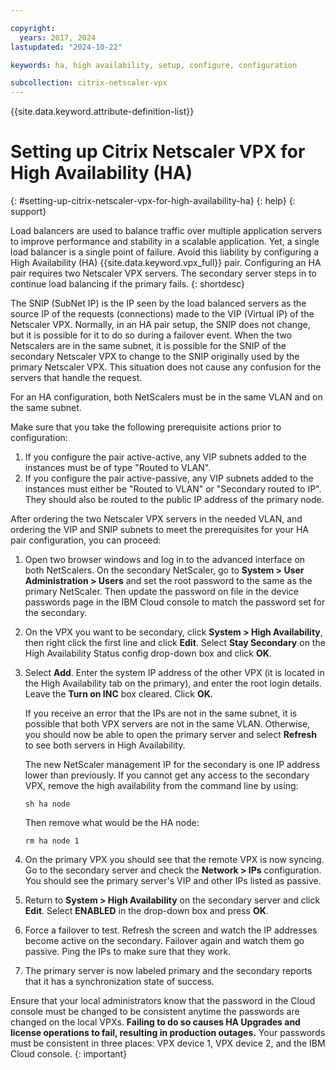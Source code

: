 ```yaml
---

copyright:
  years: 2017, 2024
lastupdated: "2024-10-22"

keywords: ha, high availability, setup, configure, configuration

subcollection: citrix-netscaler-vpx
---
```


{{site.data.keyword.attribute-definition-list}}

# Setting up Citrix Netscaler VPX for High Availability (HA)
{: #setting-up-citrix-netscaler-vpx-for-high-availability-ha}
{: help}
{: support}

Load balancers are used to balance traffic over multiple application servers to improve performance and stability in a scalable application. Yet, a single load balancer is a single point of failure. Avoid this liability by configuring a High Availability (HA) {{site.data.keyword.vpx_full}} pair. Configuring an HA pair requires two Netscaler VPX servers. The secondary server steps in to continue load balancing if the primary fails.
{: shortdesc}

The SNIP (SubNet IP) is the IP seen by the load balanced servers as the source IP of the requests (connections) made to the VIP (Virtual IP) of the Netscaler VPX. Normally, in an HA pair setup, the SNIP does not change, but it is possible for it to do so during a failover event. When the two Netscalers are in the same subnet, it is possible for the SNIP of the secondary Netscaler VPX to change to the SNIP originally used by the primary Netscaler VPX. This situation does not cause any confusion for the servers that handle the request.

For an HA configuration, both NetScalers must be in the same VLAN and on the same subnet.

Make sure that you take the following prerequisite actions prior to configuration:

1. If you configure the pair active-active, any VIP subnets added to the instances must be of type "Routed to VLAN".
2. If you configure the pair active-passive, any VIP subnets added to the instances must either be "Routed to VLAN" or "Secondary routed to IP". They should also be routed to the public IP address of the primary node.

After ordering the two Netscaler VPX servers in the needed VLAN, and ordering the VIP and SNIP subnets to meet the prerequisites for your HA pair configuration, you can proceed:

1. Open two browser windows and log in to the advanced interface on both NetScalers. On the secondary NetScaler, go to **System > User Administration > Users** and set the root password to the same as the primary NetScaler. Then update the password on file in the device passwords page in the IBM Cloud console to match the password set for the secondary.

2. On the VPX you want to be secondary, click **System > High Availability**, then right click the first line and click **Edit**. Select **Stay Secondary** on the High Availability Status config drop-down box and click **OK**.

3. Select **Add**. Enter the system IP address of the other VPX (it is located in the High Availability tab on the primary), and enter the root login details. Leave the **Turn on INC** box cleared. Click **OK**.

   If you receive an error that the IPs are not in the same subnet, it is possible that both VPX servers are not in the same VLAN. Otherwise, you should now be able to open the primary server and select **Refresh** to see both servers in High Availability.

   The new NetScaler management IP for the secondary is one IP address lower than previously. If you cannot get any access to the secondary VPX, remove the high availability from the command line by using:

   `sh ha node`

   Then remove what would be the HA node:

   `rm ha node 1`

4. On the primary VPX you should see that the remote VPX is now syncing. Go to the secondary server and check the **Network > IPs** configuration. You should see the primary server's VIP and other IPs listed as passive.

5. Return to **System > High Availability** on the secondary server and click **Edit**. Select **ENABLED** in the drop-down box and press **OK**.

6. Force a failover to test. Refresh the screen and watch the IP addresses become active on the secondary. Failover again and watch them go passive. Ping the IPs to make sure that they work.

7. The primary server is now labeled primary and the secondary reports that it has a synchronization state of success.

Ensure that your local administrators know that the password in the Cloud console must be changed to be consistent anytime the passwords are changed on the local VPXs.  **Failing to do so causes HA Upgrades and license operations to fail, resulting in production outages.**  Your passwords must be consistent in three places: VPX device 1, VPX device 2, and the IBM Cloud console.
{: important}
